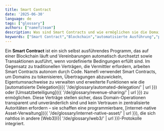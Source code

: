 ```yaml
---
title: Smart Contract
date: '2025-06-30'
language: de
tags: ["glossary"]
authors: ["namefiteam"]
description: Was sind Smart Contracts und wie ermöglichen sie die Domain-Tokenisierung?
keywords: ["Smart Contract","Blockchain","automatisierte Ausführung","programmierbare Logik","dezentralisiert"]
---
```


Ein **Smart Contract** ist ein sich selbst ausführendes Programm, das auf einer Blockchain läuft und Vereinbarungen automatisch durchsetzt sowie Transaktionen ausführt, wenn vordefinierte Bedingungen erfüllt sind. Im Gegensatz zu traditionellen Verträgen, die Vermittler erfordern, arbeiten Smart Contracts autonom durch Code. Namefi verwendet Smart Contracts, um Domains zu tokenisieren, Übertragungen abzuwickeln, Eigentumsnachweise zu verwalten und erweiterte Funktionen wie die [automatisierte Delegation]({{ '/de/glossary/automated-delegation/' | url }}) oder [Umsatzbeteiligung]({{ '/de/glossary/revenue-sharing/' | url }}) zu ermöglichen. Diese Verträge stellen sicher, dass Domain-Operationen transparent und unveränderlich sind und kein Vertrauen in zentralisierte Autoritäten erfordern – sie schaffen eine programmierbare, [internet-native Asset-Verwaltung]({{ '/de/glossary/internet-native-asset/' | url }}), die sich nahtlos in andere [Web3]({{ '/de/glossary/web3/' | url }})-Protokolle integriert.